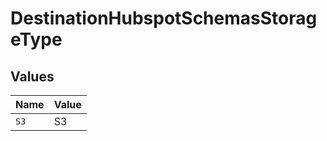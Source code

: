 # DestinationHubspotSchemasStorageType


## Values

| Name  | Value |
| ----- | ----- |
| `S3`  | S3    |